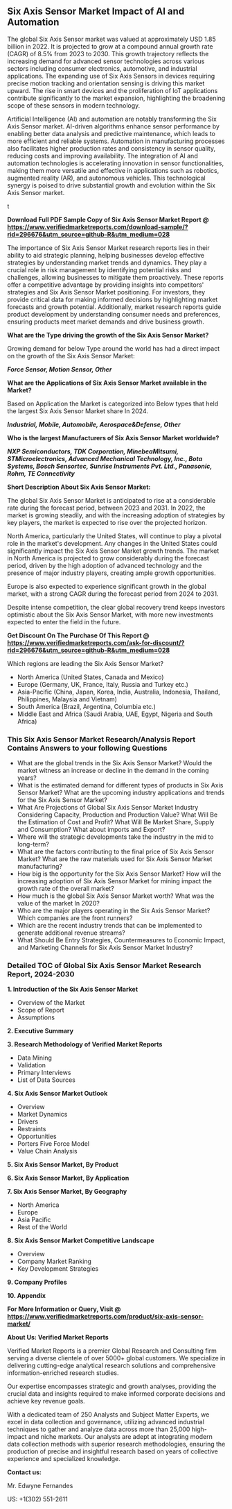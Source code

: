 <h2>Six Axis Sensor Market Impact of AI and Automation</h2><p>The global Six Axis Sensor market was valued at approximately USD 1.85 billion in 2022. It is projected to grow at a compound annual growth rate (CAGR) of 8.5% from 2023 to 2030. This growth trajectory reflects the increasing demand for advanced sensor technologies across various sectors including consumer electronics, automotive, and industrial applications. The expanding use of Six Axis Sensors in devices requiring precise motion tracking and orientation sensing is driving this market upward. The rise in smart devices and the proliferation of IoT applications contribute significantly to the market expansion, highlighting the broadening scope of these sensors in modern technology.</p><p>Artificial Intelligence (AI) and automation are notably transforming the Six Axis Sensor market. AI-driven algorithms enhance sensor performance by enabling better data analysis and predictive maintenance, which leads to more efficient and reliable systems. Automation in manufacturing processes also facilitates higher production rates and consistency in sensor quality, reducing costs and improving availability. The integration of AI and automation technologies is accelerating innovation in sensor functionalities, making them more versatile and effective in applications such as robotics, augmented reality (AR), and autonomous vehicles. This technological synergy is poised to drive substantial growth and evolution within the Six Axis Sensor market.</p>t</p><p id="" class=""><strong>Download Full PDF Sample Copy of Six Axis Sensor Market Report @ <a href="https://www.verifiedmarketreports.com/download-sample/?rid=296676&utm_source=github-R&utm_medium=028" target="_blank">https://www.verifiedmarketreports.com/download-sample/?rid=296676&utm_source=github-R&utm_medium=028</a></strong></p><p>The importance of&nbsp;Six Axis Sensor Market research reports lies in their ability to aid strategic planning, helping businesses develop effective strategies by understanding market trends and dynamics. They play a crucial role in risk management by identifying potential risks and challenges, allowing businesses to mitigate them proactively. These reports offer a competitive advantage by providing insights into competitors' strategies and Six Axis Sensor Market positioning. For investors, they provide critical data for making informed decisions by highlighting market forecasts and growth potential. Additionally, market research reports guide product development by understanding consumer needs and preferences, ensuring products meet market demands and drive business growth.</p><p><strong>What are the&nbsp;Type driving the growth of the Six Axis Sensor Market?</strong></p><p id="" class="">Growing demand for below Type around the world has had a direct impact on the growth of the Six Axis Sensor Market:</p><em><strong>Force Sensor, Motion Sensor, Other</strong></em></p><strong>What are the&nbsp;Applications&nbsp;of Six Axis Sensor Market available in the Market?</strong></p><p id="" class="">Based on Application the Market is categorized into Below types that held the largest Six Axis Sensor Market share In 2024.</p><em><strong>Industrial, Mobile, Automobile, Aerospace&Defense, Other</strong></em></p><strong>Who is the largest Manufacturers of Six Axis Sensor Market worldwide?</strong></p><p><em><strong>NXP Semiconductors, TDK Corporation, MinebeaMitsumi, STMicroelectronics, Advanced Mechanical Technology, Inc., Bota Systems, Bosch Sensortec, Sunrise Instruments Pvt. Ltd., Panasonic, Rohm, TE Connectivity</strong></em></p><p id="" class=""><strong>Short Description About Six Axis Sensor Market:</strong></p><p>The global Six Axis Sensor Market is anticipated to rise at a considerable rate during the forecast period, between 2023 and 2031. In 2022, the market is growing steadily, and with the increasing adoption of strategies by key players, the market is expected to rise over the projected horizon.</p><p>North America, particularly the United States, will continue to play a pivotal role in the market's development. Any changes in the United States could significantly impact the Six Axis Sensor Market growth trends. The market in North America is projected to grow considerably during the forecast period, driven by the high adoption of advanced technology and the presence of major industry players, creating ample growth opportunities.</p><p>Europe is also expected to experience significant growth in the global market, with a strong CAGR during the forecast period from 2024 to 2031.</p><p>Despite intense competition, the clear global recovery trend keeps investors optimistic about the Six Axis Sensor Market, with more new investments expected to enter the field in the future.</p><p id="" class=""><strong>Get Discount On The Purchase Of This Report @ <a href="https://www.verifiedmarketreports.com/ask-for-discount/?rid=296676&utm_source=github-R&utm_medium=028" target="_blank">https://www.verifiedmarketreports.com/ask-for-discount/?rid=296676&utm_source=github-R&utm_medium=028</a></strong></p>Which regions are leading the Six Axis Sensor Market?</p><ul><li>North America (United States, Canada and Mexico)</li><li>Europe (Germany, UK, France, Italy, Russia and Turkey etc.)</li><li>Asia-Pacific (China, Japan, Korea, India, Australia, Indonesia, Thailand, Philippines, Malaysia and Vietnam)</li><li>South America (Brazil, Argentina, Columbia etc.)</li><li>Middle East and Africa (Saudi Arabia, UAE, Egypt, Nigeria and South Africa)</li></ul><h3 id="" class="">This Six Axis Sensor Market Research/Analysis Report Contains Answers to your following Questions</h3><ul><li>What are the global trends in the Six Axis Sensor Market? Would the market witness an increase or decline in the demand in the coming years?</li><li>What is the estimated demand for different types of products in Six Axis Sensor Market? What are the upcoming industry applications and trends for the Six Axis Sensor Market?</li><li>What Are Projections of Global Six Axis Sensor Market Industry Considering Capacity, Production and Production Value? What Will Be the Estimation of Cost and Profit? What Will Be Market Share, Supply and Consumption? What about imports and Export?</li><li>Where will the strategic developments take the industry in the mid to long-term?</li><li>What are the factors contributing to the final price of Six Axis Sensor Market? What are the raw materials used for Six Axis Sensor Market manufacturing?</li><li>How big is the opportunity for the Six Axis Sensor Market? How will the increasing adoption of Six Axis Sensor Market for mining impact the growth rate of the overall market?</li><li>How much is the global Six Axis Sensor Market worth? What was the value of the market In 2020?</li><li>Who are the major players operating in the Six Axis Sensor Market? Which companies are the front runners?</li><li>Which are the recent industry trends that can be implemented to generate additional revenue streams?</li><li>What Should Be Entry Strategies, Countermeasures to Economic Impact, and Marketing Channels for Six Axis Sensor Market Industry?</li></ul><h3 id="" class="">Detailed TOC of Global Six Axis Sensor Market Research Report, 2024-2030</h3><p id="" class=""><strong>1. Introduction of the Six Axis Sensor Market</strong></p><ul><li>Overview of the Market</li><li>Scope of Report</li><li>Assumptions</li></ul><p id="" class=""><strong>2. Executive Summary</strong></p><p id="" class=""><strong>3. Research Methodology of Verified Market Reports</strong></p><ul><li>Data Mining</li><li>Validation</li><li>Primary Interviews</li><li>List of Data Sources</li></ul><p id="" class=""><strong>4. Six Axis Sensor Market Outlook</strong></p><ul><li>Overview</li><li>Market Dynamics</li><li>Drivers</li><li>Restraints</li><li>Opportunities</li><li>Porters Five Force Model</li><li>Value Chain Analysis</li></ul><p id="" class=""><strong>5. Six Axis Sensor Market, By Product</strong></p><p id="" class=""><strong>6. Six Axis Sensor Market, By Application</strong></p><p id="" class=""><strong>7. Six Axis Sensor Market, By Geography</strong></p><ul><li>North America</li><li>Europe</li><li>Asia Pacific</li><li>Rest of the World</li></ul><p id="" class=""><strong>8. Six Axis Sensor Market Competitive Landscape</strong></p><ul><li>Overview</li><li>Company Market Ranking</li><li>Key Development Strategies</li></ul><p id="" class=""><strong>9. Company Profiles</strong></p><p id="" class=""><strong>10. Appendix</strong></p><p id="" class=""><strong>For More Information or Query, Visit @ <a href="https://www.verifiedmarketreports.com/product/six-axis-sensor-market/" target="_blank">https://www.verifiedmarketreports.com/product/six-axis-sensor-market/</a></strong></p><p id="" class=""><strong>About Us: Verified Market Reports</strong></p><p id="" class="">Verified Market Reports is a premier Global Research and Consulting firm serving a diverse clientele of over 5000+ global customers. We specialize in delivering cutting-edge analytical research solutions and comprehensive information-enriched research studies.</p><p id="" class="">Our expertise encompasses strategic and growth analyses, providing the crucial data and insights required to make informed corporate decisions and achieve key revenue goals.</p><p id="" class="">With a dedicated team of 250 Analysts and Subject Matter Experts, we excel in data collection and governance, utilizing advanced industrial techniques to gather and analyze data across more than 25,000 high-impact and niche markets. Our analysts are adept at integrating modern data collection methods with superior research methodologies, ensuring the production of precise and insightful research based on years of collective experience and specialized knowledge.</p><p id="" class=""><strong>Contact us:</strong></p><p id="" class="">Mr. Edwyne Fernandes</p><p id="" class="">US: +1(302) 551-2611</p>